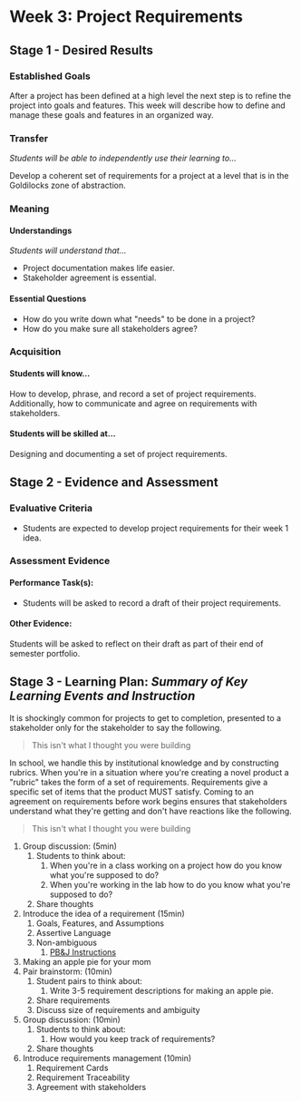 # Week 3: Project Requirements

## Stage 1 - Desired Results

### Established Goals

After a project has been defined at a high level the next step is to refine
the project into goals and features. This week will describe how to define and
manage these goals and features in an organized way.

### Transfer

_Students will be able to independently use their learning to…_

Develop a coherent set of requirements for a project at a level that is
in the Goldilocks zone of abstraction.

### Meaning

#### Understandings

_Students will understand that…_

-   Project documentation makes life easier.
-   Stakeholder agreement is essential.

#### Essential Questions

-   How do you write down what "needs" to be done in a project?
-   How do you make sure all stakeholders agree?

### Acquisition

#### Students will know…

How to develop, phrase, and record a set of project requirements. Additionally,
how to communicate and agree on requirements with stakeholders.

#### Students will be skilled at…

Designing and documenting a set of project requirements.

## Stage 2 - Evidence and Assessment

### Evaluative Criteria

-   Students are expected to develop project requirements for their week 1 idea.

### Assessment Evidence

#### Performance Task(s):

-   Students will be asked to record a draft of their project requirements.

#### Other Evidence:

Students will be asked to reflect on their draft as part of their end of
semester portfolio.

## Stage 3 - Learning Plan: _Summary of Key Learning Events and Instruction_

It is shockingly common for projects to get to completion, presented to a
stakeholder only for the stakeholder to say the following.

>This isn't what I thought you were building

In school, we handle this by institutional knowledge and by constructing
rubrics. When you're in a situation where you're creating a novel product a
"rubric" takes the form of a set of requirements. Requirements give a specific
set of items that the product MUST satisfy. Coming to an agreement on
requirements before work begins ensures that stakeholders understand what
they're getting and don't have reactions like the following.

>This isn't what I thought you were building



1. Group discussion: (5min)
    1. Students to think about:
        1. When you're in a class working on a project how do you know what you're supposed to do?
        2. When you're working in the lab how to do you know what you're supposed to do?
    2. Share thoughts
2. Introduce the idea of a requirement (15min)
    1. Goals, Features, and Assumptions
    2. Assertive Language
    2. Non-ambiguous
        1. [PB&J Instructions](https://www.youtube.com/watch?v=FN2RM-CHkuI)
3. Making an apple pie for your mom
3. Pair brainstorm: (10min)
    1. Student pairs to think about:
        1. Write 3-5 requirement descriptions for making an apple pie.
    2. Share requirements
    3. Discuss size of requirements and ambiguity
1. Group discussion: (10min)
    1. Students to think about:
        1. How would you keep track of requirements?
    2. Share thoughts
4. Introduce requirements management (10min)
    1. Requirement Cards
    2. Requirement Traceability
    3. Agreement with stakeholders
